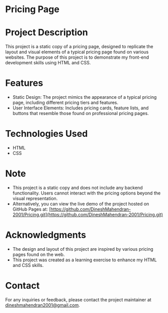 # Pricing Page

# Project Description
This project is a static copy of a pricing page, designed to replicate the layout and visual elements of a typical pricing page found on various websites. The purpose of this project is to demonstrate my front-end development skills using HTML and CSS.

# Features
- Static Design: The project mimics the appearance of a typical pricing page, including different pricing tiers and features.
- User Interface Elements: Includes pricing cards, feature lists, and buttons that resemble those found on professional pricing pages.

# Technologies Used
- HTML
- CSS

# Note
- This project is a static copy and does not include any backend functionality. Users cannot interact with the pricing options beyond the visual representation.
- Alternatively, you can view the live demo of the project hosted on GitHub Pages at: 
[https://github.com/DineshMahendran-2001/Pricing.git](https://github.com/DineshMahendran-2001/Pricing.git)

# Acknowledgments
- The design and layout of this project are inspired by various pricing pages found on the web.
- This project was created as a learning exercise to enhance my HTML and CSS skills.

# Contact
For any inquiries or feedback, please contact the project maintainer at [dineshmahendran2001@gmail.com](mailto:dineshmahendran2001@gmail.com).
